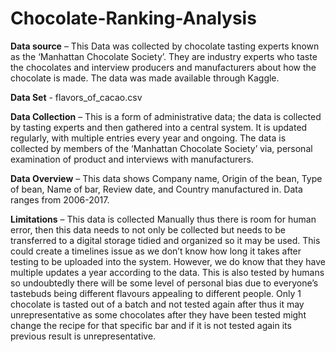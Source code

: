 # Chocolate-Ranking-Analysis
**Data source** – This Data was collected by chocolate tasting experts known as the ‘Manhattan Chocolate Society’. They are industry experts who taste the chocolates and interview producers and manufacturers about how the chocolate is made. The data was made available through Kaggle.

**Data Set** - flavors_of_cacao.csv

**Data Collection** – This is a form of administrative data; the data is collected by tasting experts and then gathered into a central system. It is updated regularly, with multiple entries every year and ongoing. The data is collected by members of the ‘Manhattan Chocolate Society’ via, personal examination of product and interviews with manufacturers.

**Data Overview** – This data shows Company name, Origin of the bean, Type of bean, Name of bar, Review date, and Country manufactured in. Data ranges from 2006-2017.

**Limitations** – This data is collected Manually thus there is room for human error, then this data needs to not only be collected but needs to be transferred to a digital storage tidied and organized so it may be used. This could create a timelines issue as we don’t know how long it takes after testing to be uploaded into the system. However, we do know that they have multiple updates a year according to the data. This is also tested by humans so undoubtedly there will be some level of personal bias due to everyone’s tastebuds being different flavours appealing to different people.
Only 1 chocolate is tasted out of a batch and not tested again after thus it may unrepresentative as some chocolates after they have been tested might change the recipe for that specific bar and if it is not tested again its previous result is unrepresentative.
